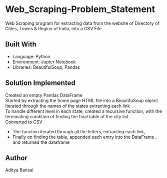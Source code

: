 # Web_Scraping-Problem_Statement

Web Scraping program for extracting data from the website of Directory of Cities, Towns & Region of India, into  a CSV File.

## Built With 
* Language: Python
* Environment: Jupter Notebook
* Libraries: BeautifulSoup, Pandas


## Solution Implemented

Created an empty Pandas DataFrame <br/>
Started by extracting the home page HTML file into a BeautifuSoup object <br/>
Iterated through the names of the states extracting each link <br/>
To handle different level in each state, created a recursive function, with the terminating condition of finding the final table of the city list <br/>
Converted to CSV <br/>
* The function iterated through all the letters,  extracting each link, 
* Finally on finding the table, appended each entry into the DataFrame , and returned the dataframe



## Author

Aditya Bansal
